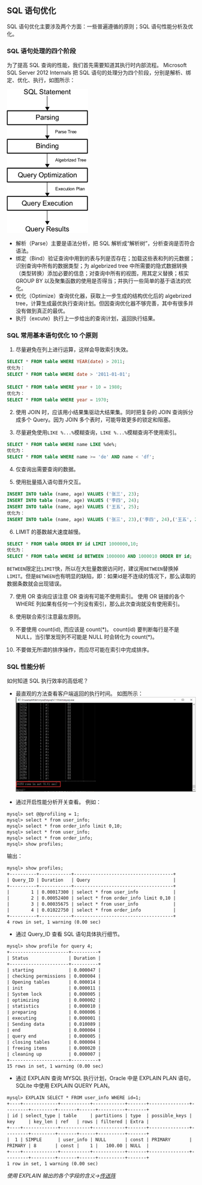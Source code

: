 ## SQL 语句优化

SQL 语句优化主要涉及两个方面：一些普遍遵循的原则；SQL 语句性能分析及优化。


### SQL 语句处理的四个阶段

为了提高 SQL 查询的性能，我们首先需要知道其执行时内部流程。
Microsoft SQL Server 2012 Internals 把 SQL 语句的处理分为四个阶段，分别是解析、绑定、优化、执行，如图所示：

![阶段](./sql_1.png)

* 解析（Parse）主要是语法分析，把 SQL 解析成“解析树”，分析查询是否符合语法。
* 绑定（Bind）验证查询中用到的表与列是否存在；加载这些表和列的元数据；识别查询中所有的数据类型；为 algebrized tree 中所需要的隐式数据转换（类型转换）添加必要的信息；对查询中所有的视图，用其定义替换；核实 GROUP BY 以及聚集函数的使用是否得当；并执行一些简单的基于语法的优化。
* 优化（Optimize）查询优化器，获取上一步生成的结构优化后的 algebrized tree，计算生成最优执行查询计划。但因查询优化器不够完善，其中有很多并没有做到真正的最优。
* 执行（excute）执行上一步给出的查询计划，返回执行结果。


### SQL 常用基本语句优化 10 个原则

1. 尽量避免在列上进行运算，这样会导致索引失效。
```sql
SELECT * FROM table WHERE YEAR(date) > 2011; 	
优化为：
SELECT * FROM table WHERE date > '2011-01-01';

SELECT * FROM table WHERE year + 10 = 1980;
优化为：
SELECT * FROM table WHERE year = 1970;
```

2. 使用 JOIN 时，应该用小结果集驱动大结果集。同时把复杂的 JOIN 查询拆分成多个 Query。因为 JOIN 多个表时，可能导致更多的锁定和阻塞。

3. 尽量避免使用`LIKE %...%`模糊查询，`LIKE %...%`模糊查询不使用索引。
```sql
SELECT * FROM table WHERE name LIKE %de%; 
优化为：
SELECT * FROM table WHERE name >= 'de' AND name < 'df'; 
```

4. 仅查询出需要查询的数据。

5. 使用批量插入语句晋升交互。
```sql
INSERT INTO table (name, age) VALUES ('张三', 23);
INSERT INTO table (name, age) VALUES ('李四', 24);
INSERT INTO table (name, age) VALUES ('王五', 25);
优化为：
INSERT INTO table (name, age) VALUES ('张三', 23),('李四', 24),('王五', 25);
```

6. LIMIT 的基数越大速度越慢。
```sql
SELECT * FROM table ORDER BY id LIMIT 1000000,10;
优化为：
SELECT * FROM table WHERE id BETWEEN 1000000 AND 1000010 ORDER BY id;
```
`BETWEEN`限定比`LIMIT`快，所以在大批量数据访问时，建议用`BETWEEN`替换掉`LIMIT`。但是`BETWEEN`也有明显的缺陷，即：如果id是不连续的情况下，那么读取的数据条数就会出现错误。

7. 使用 OR 查询应该注意 OR 查询有可能不使用索引。
使用 OR 链接的各个 WHERE 列如果有任何一个列没有索引，那么此次查询就没有使用索引。

8. 使用联合索引注意最左原则。

9. 不要使用 count(id), 而应该是 count(\*)。
count(id) 要判断每行是不是 NULL，当引擎发现列不可能是 NULL 时会转化为 count(\*)。

10. 不要做无所谓的排序操作，而应尽可能在索引中完成排序。


### SQL 性能分析

如何知道 SQL 执行效率的高低呢？

* 最直观的方法查看客户端返回的执行时间。
如图所示：
![时间](./sql_2.png)

* 通过开启性能分析开关查看。
例如：
```
mysql> set @@profiling = 1;
mysql> select * from user_info;
mysql> select * from order_info limit 0,10;
mysql> select * from user_info;
mysql> select * from order_info;
mysql> show profiles;
```
输出：
```
mysql> show profiles;
+----------+------------+-------------------------------------+
| Query_ID | Duration   | Query                               |
+----------+------------+-------------------------------------+
|        1 | 0.00017300 | select * from user_info             |
|        2 | 0.00052400 | select * from order_info limit 0,10 |
|        3 | 0.00035675 | select * from user_info             |
|        4 | 0.01022750 | select * from order_info            |
+----------+------------+-------------------------------------+
4 rows in set, 1 warning (0.00 sec)
```

* 通过 Query_ID 查看 SQL 语句具体执行细节。
```
mysql> show profile for query 4;
+----------------------+----------+
| Status               | Duration |
+----------------------+----------+
| starting             | 0.000047 |
| checking permissions | 0.000004 |
| Opening tables       | 0.000014 |
| init                 | 0.000011 |
| System lock          | 0.000005 |
| optimizing           | 0.000002 |
| statistics           | 0.000010 |
| preparing            | 0.000006 |
| executing            | 0.000001 |
| Sending data         | 0.010089 |
| end                  | 0.000004 |
| query end            | 0.000005 |
| closing tables       | 0.000004 |
| freeing items        | 0.000020 |
| cleaning up          | 0.000007 |
+----------------------+----------+
15 rows in set, 1 warning (0.00 sec)
```

* 通过 EXPLAIN 查询 MYSQL 执行计划，Oracle 中是 EXPLAIN PLAN 语句，SQLite 中使用 EXPLAIN QUERY PLAN。
```
mysql> EXPLAIN SELECT * FROM user_info WHERE id=1;
+----+-------------+-----------+------------+-------+---------------+---------+---------+-------+------+----------+-------+
| id | select_type | table     | partitions | type  | possible_keys | key     | key_len | ref   | rows | filtered | Extra |
+----+-------------+-----------+------------+-------+---------------+---------+---------+-------+------+----------+-------+
|  1 | SIMPLE      | user_info | NULL       | const | PRIMARY       | PRIMARY | 8       | const |    1 |   100.00 | NULL  |
+----+-------------+-----------+------------+-------+---------------+---------+---------+-------+------+----------+-------+
1 row in set, 1 warning (0.00 sec)
```
*使用 EXPLAIN 输出的各个字段的含义->[传送阵](https://github.com/Whale-Design/tech-blog/tree/master/Lips-gp/2018-12-11/README.md)*